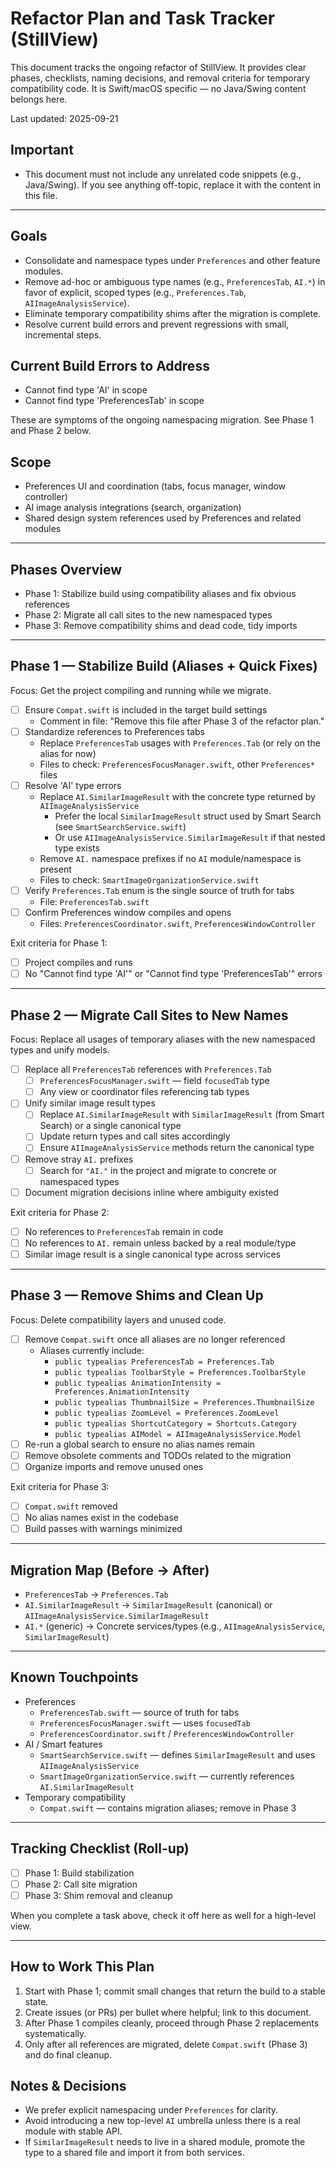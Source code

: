 # Refactor Plan and Task Tracker (StillView)

This document tracks the ongoing refactor of StillView. It provides clear phases, checklists, naming decisions, and removal criteria for temporary compatibility code. It is Swift/macOS specific — no Java/Swing content belongs here.

Last updated: 2025-09-21

## Important
- This document must not include any unrelated code snippets (e.g., Java/Swing). If you see anything off-topic, replace it with the content in this file.

---

## Goals
- Consolidate and namespace types under `Preferences` and other feature modules.
- Remove ad-hoc or ambiguous type names (e.g., `PreferencesTab`, `AI.*`) in favor of explicit, scoped types (e.g., `Preferences.Tab`, `AIImageAnalysisService`).
- Eliminate temporary compatibility shims after the migration is complete.
- Resolve current build errors and prevent regressions with small, incremental steps.

## Current Build Errors to Address
- Cannot find type 'AI' in scope
- Cannot find type 'PreferencesTab' in scope

These are symptoms of the ongoing namespacing migration. See Phase 1 and Phase 2 below.

## Scope
- Preferences UI and coordination (tabs, focus manager, window controller)
- AI image analysis integrations (search, organization)
- Shared design system references used by Preferences and related modules

---

## Phases Overview
- Phase 1: Stabilize build using compatibility aliases and fix obvious references
- Phase 2: Migrate all call sites to the new namespaced types
- Phase 3: Remove compatibility shims and dead code, tidy imports

---

## Phase 1 — Stabilize Build (Aliases + Quick Fixes)
Focus: Get the project compiling and running while we migrate.

- [ ] Ensure `Compat.swift` is included in the target build settings
  - Comment in file: "Remove this file after Phase 3 of the refactor plan."
- [ ] Standardize references to Preferences tabs
  - Replace `PreferencesTab` usages with `Preferences.Tab` (or rely on the alias for now)
  - Files to check: `PreferencesFocusManager.swift`, other `Preferences*` files
- [ ] Resolve 'AI' type errors
  - Replace `AI.SimilarImageResult` with the concrete type returned by `AIImageAnalysisService`
    - Prefer the local `SimilarImageResult` struct used by Smart Search (see `SmartSearchService.swift`)
    - Or use `AIImageAnalysisService.SimilarImageResult` if that nested type exists
  - Remove `AI.` namespace prefixes if no `AI` module/namespace is present
  - Files to check: `SmartImageOrganizationService.swift`
- [ ] Verify `Preferences.Tab` enum is the single source of truth for tabs
  - File: `PreferencesTab.swift`
- [ ] Confirm Preferences window compiles and opens
  - Files: `PreferencesCoordinator.swift`, `PreferencesWindowController`

Exit criteria for Phase 1:
- [ ] Project compiles and runs
- [ ] No "Cannot find type 'AI'" or "Cannot find type 'PreferencesTab'" errors

---

## Phase 2 — Migrate Call Sites to New Names
Focus: Replace all usages of temporary aliases with the new namespaced types and unify models.

- [ ] Replace all `PreferencesTab` references with `Preferences.Tab`
  - [ ] `PreferencesFocusManager.swift` — field `focusedTab` type
  - [ ] Any view or coordinator files referencing tab types
- [ ] Unify similar image result types
  - [ ] Replace `AI.SimilarImageResult` with `SimilarImageResult` (from Smart Search) or a single canonical type
  - [ ] Update return types and call sites accordingly
  - [ ] Ensure `AIImageAnalysisService` methods return the canonical type
- [ ] Remove stray `AI.` prefixes
  - [ ] Search for `"AI."` in the project and migrate to concrete or namespaced types
- [ ] Document migration decisions inline where ambiguity existed

Exit criteria for Phase 2:
- [ ] No references to `PreferencesTab` remain in code
- [ ] No references to `AI.` remain unless backed by a real module/type
- [ ] Similar image result is a single canonical type across services

---

## Phase 3 — Remove Shims and Clean Up
Focus: Delete compatibility layers and unused code.

- [ ] Remove `Compat.swift` once all aliases are no longer referenced
  - Aliases currently include:
    - `public typealias PreferencesTab = Preferences.Tab`
    - `public typealias ToolbarStyle = Preferences.ToolbarStyle`
    - `public typealias AnimationIntensity = Preferences.AnimationIntensity`
    - `public typealias ThumbnailSize = Preferences.ThumbnailSize`
    - `public typealias ZoomLevel = Preferences.ZoomLevel`
    - `public typealias ShortcutCategory = Shortcuts.Category`
    - `public typealias AIModel = AIImageAnalysisService.Model`
- [ ] Re-run a global search to ensure no alias names remain
- [ ] Remove obsolete comments and TODOs related to the migration
- [ ] Organize imports and remove unused ones

Exit criteria for Phase 3:
- [ ] `Compat.swift` removed
- [ ] No alias names exist in the codebase
- [ ] Build passes with warnings minimized

---

## Migration Map (Before → After)
- `PreferencesTab` → `Preferences.Tab`
- `AI.SimilarImageResult` → `SimilarImageResult` (canonical) or `AIImageAnalysisService.SimilarImageResult`
- `AI.*` (generic) → Concrete services/types (e.g., `AIImageAnalysisService`, `SimilarImageResult`)

---

## Known Touchpoints
- Preferences
  - `PreferencesTab.swift` — source of truth for tabs
  - `PreferencesFocusManager.swift` — uses `focusedTab`
  - `PreferencesCoordinator.swift` / `PreferencesWindowController`
- AI / Smart features
  - `SmartSearchService.swift` — defines `SimilarImageResult` and uses `AIImageAnalysisService`
  - `SmartImageOrganizationService.swift` — currently references `AI.SimilarImageResult`
- Temporary compatibility
  - `Compat.swift` — contains migration aliases; remove in Phase 3

---

## Tracking Checklist (Roll-up)
- [ ] Phase 1: Build stabilization
- [ ] Phase 2: Call site migration
- [ ] Phase 3: Shim removal and cleanup

When you complete a task above, check it off here as well for a high-level view.

---

## How to Work This Plan
1. Start with Phase 1; commit small changes that return the build to a stable state.
2. Create issues (or PRs) per bullet where helpful; link to this document.
3. After Phase 1 compiles cleanly, proceed through Phase 2 replacements systematically.
4. Only after all references are migrated, delete `Compat.swift` (Phase 3) and do final cleanup.

## Notes & Decisions
- We prefer explicit namespacing under `Preferences` for clarity.
- Avoid introducing a new top-level `AI` umbrella unless there is a real module with stable API.
- If `SimilarImageResult` needs to live in a shared module, promote the type to a shared file and import it from both services.
